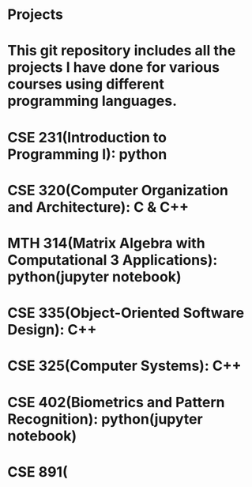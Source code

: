 # Projects
# This git repository includes all the projects I have done for various courses using different programming languages.
# CSE 231(Introduction to Programming I): python
# CSE 320(Computer Organization and Architecture): C & C++
# MTH 314(Matrix Algebra with Computational 3 Applications): python(jupyter notebook)
# CSE 335(Object-Oriented Software Design): C++
# CSE 325(Computer Systems): C++
# CSE 402(Biometrics and Pattern Recognition): python(jupyter notebook)
# CSE 891(
